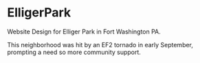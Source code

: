 # ElligerPark


Website Design for Elliger Park in Fort Washington PA.

This neighborhood was hit by an EF2 tornado in early September, prompting a need so more community support.

